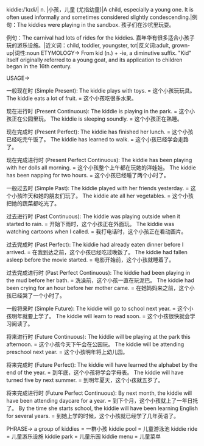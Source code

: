 kiddie:/ˈkɪdi/| n. |小孩，儿童 (尤指幼童)|A child, especially a young one.  It is often used informally and sometimes considered slightly condescending.|例句：The kiddies were playing in the sandbox. 孩子们在沙坑里玩耍。

例句：The carnival had lots of rides for the kiddies.  嘉年华有很多适合小孩子玩的游乐设施。|近义词：child, toddler, youngster, tot|反义词:adult, grown-up|词性:noun
ETYMOLOGY->
From kid (n.) + -ie, a diminutive suffix.  "Kid" itself originally referred to a young goat, and its application to children began in the 16th century.


USAGE->

一般现在时 (Simple Present):
The kiddie plays with toys. =  这个小孩玩玩具。
The kiddie eats a lot of fruit. = 这个小孩吃很多水果。

现在进行时 (Present Continuous):
The kiddie is playing in the park. = 这个小孩正在公园里玩。
The kiddie is sleeping soundly. = 这个小孩正在熟睡。

现在完成时 (Present Perfect):
The kiddie has finished her lunch. = 这个小孩已经吃完午饭了。
The kiddie has learned to walk. = 这个小孩已经学会走路了。

现在完成进行时 (Present Perfect Continuous):
The kiddie has been playing with her dolls all morning. = 这个小孩整个上午都在玩她的洋娃娃。
The kiddie has been napping for two hours. = 这个小孩已经睡了两个小时了。


一般过去时 (Simple Past):
The kiddie played with her friends yesterday. = 这个小孩昨天和她的朋友们玩了。
The kiddie ate all her vegetables. = 这个小孩把她的蔬菜都吃光了。

过去进行时 (Past Continuous):
The kiddie was playing outside when it started to rain. = 开始下雨时，这个小孩正在外面玩。
The kiddie was watching cartoons when I called. = 我打电话时，这个小孩正在看动画片。

过去完成时 (Past Perfect):
The kiddie had already eaten dinner before I arrived. = 在我到达之前，这个小孩已经吃过晚饭了。
The kiddie had fallen asleep before the movie started. = 电影开始前，这个小孩就睡着了。

过去完成进行时 (Past Perfect Continuous):
The kiddie had been playing in the mud before her bath. = 洗澡前，这个小孩一直在玩泥巴。
The kiddie had been crying for an hour before her mother came. = 在她妈妈来之前，这个小孩已经哭了一个小时了。


一般将来时 (Simple Future):
The kiddie will go to school next year. = 这个小孩明年就要上学了。
The kiddie will learn to read soon. = 这个小孩很快就会学习阅读了。

将来进行时 (Future Continuous):
The kiddie will be playing at the park this afternoon. =  这个小孩今天下午会在公园玩。
The kiddie will be attending preschool next year. = 这个小孩明年将上幼儿园。

将来完成时 (Future Perfect):
The kiddie will have learned the alphabet by the end of the year. = 到年底，这个小孩将学会字母表。
The kiddie will have turned five by next summer. = 到明年夏天，这个小孩就五岁了。

将来完成进行时 (Future Perfect Continuous):
By next month, the kiddie will have been attending daycare for a year. = 到下个月，这个小孩就上了一年日托了。
By the time she starts school, the kiddie will have been learning English for several years. = 到她上学的时候，这个小孩就已经学了几年英语了。

PHRASE->
a group of kiddies = 一群小孩
kiddie pool = 儿童游泳池
kiddie ride =  儿童游乐设施
kiddie park = 儿童乐园
kiddie menu = 儿童菜单
